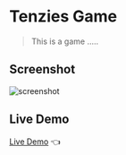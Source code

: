 # Tenzies Game 
> This is a game .....

## Screenshot
![screenshot]()

## Live Demo
[Live Demo]() :point_left:

